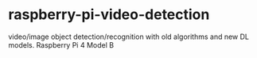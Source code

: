 # raspberry-pi-video-detection
video/image object detection/recognition with old algorithms and new DL models. Raspberry Pi 4 Model B
